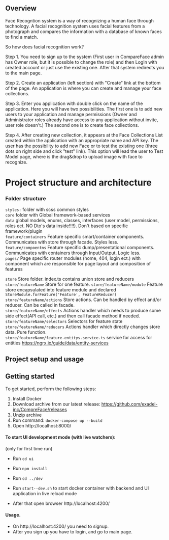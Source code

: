 ## Overview

Face Recogntion system is a way of recognizing a human face through technology. A facial recognition system uses facial features from a photograph and compares the information with a database of known faces to find a match.

So how does facial recognition work?

Step 1. You need to sign up to the system (First user in CompareFace admin has Owner role, but it is possible to change the role) and then LogIn with created account or just use the existing one. After that system redirects you to the main page.

Step 2. Create an application (left section) with "Create" link at the bottom of the page. An application is where you can create and manage your face collections.

Step 3. Enter you application with double click on the name of the application. Here you will have two possibilities. The first one is to add new users to your application and manage permissions (Owner and Administrator roles already have access to any application without invite, user role doesn't.) The second one is to create face collections.

Step 4. After creating new collection, it appears at the Face Collections List created within the application with an appropriate name and API key. The user has the possibility to add new Face or to test the existing one (three dots on right side and click "test" link). This option will lead the user to Test Model page, where is the drag&drop to upload image with face to recognize.

# Project structure and architecture

### Folder structure
`styles:` folder with scss common styles \
`core` folder with Global framework-based services \
`data` global models, enums, classes, interfaces (user model, permissions, roles ect. NO Dto's data inside!!!!). Don't based on specific framework/plugin \
`feature/containers` Feature specific smart/container components. Communicates with store through facade. Styles less.\
`feature/compoentns` Feature specific dump/presentational components. Communicates with containers  through Input/Output. Logic less.\
`pages/` Page specific router modules (home, 404, login ect.) with component which are responsible for page layout and composition of features

`store` Store folder. index.ts contains union store and reducers\
`store/featureName` Store for one feature.
`store/featureName/module` Feature store encapsulated into feature module and declared `StoreModule.forFeature('Feature', FeatureReducer)`
`store/featureName/actions` Store actions. Can be handled by effect and/or reducer. Can be called in facade.\
`store/featureName/effects` Actions handler which needs to produce some side effect(API call, etc.) and then call facade method if needed.\
`store/featureName/selectors` Selectors for feature state
`store/featureName/reducers` Actions handler which directly changes store data. Pure function.\
`store/featureName/feature-entitys.service.ts` service for access for entities https://ngrx.io/guide/data/entity-services


## Project setup and usage

## Getting started

To get started, perform the following steps:

1. Install Docker
1. Download archive from our latest release: https://github.com/exadel-inc/CompreFace/releases
1. Unzip archive
1. Run command:
`
docker-compose up --build
`
1. Open http://localhost:8000/

#### To start UI development mode (with live watchers):  
(only for first time run)
- Run `cd ui`
- Run `npm install`

- Run `cd ../dev`
- Run `start--dev.sh` to start docker container with backend and UI application in live reload mode
- After that open browser http://localhost:4200/


#### Usage.

- On http://localhost:4200/ you need to signup.
- After you sign up you have to login, and go to main page.